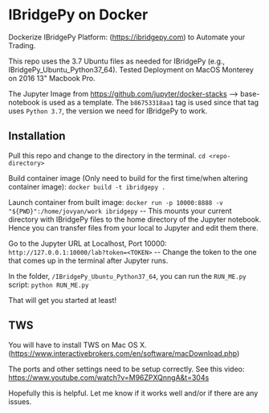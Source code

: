 # IBridgePy on Docker 

Dockerize IBridgePy Platform: (https://ibridgepy.com) to Automate your Trading.

This repo uses the 3.7 Ubuntu files as needed for IBridgePy (e.g., IBridgePy_Ubuntu_Python37_64). Tested Deployment on MacOS Monterey on 2016 13" Macbook Pro.

The Jupyter Image from https://github.com/jupyter/docker-stacks --> base-notebook is used as a template. The `b86753318aa1` tag is used since that tag uses `Python 3.7`, the version we need for IBridgePy to work.

## Installation

 Pull this repo and change to the directory in the terminal.
 ```cd <repo-directory>```

 Build container image (Only need to build for the first time/when altering container image):
 ```docker build -t ibridgepy .```

 Launch container from built image:
 ```docker run -p 10000:8888 -v "${PWD}":/home/jovyan/work ibridgepy```
-- This mounts your current directory with IBridgePy files to the home directory of the Jupyter notebook. Hence you can transfer files from your local to Jupyter and edit them there.

Go to the Jupyter URL at Localhost, Port 10000:
```http://127.0.0.1:10000/lab?token=<TOKEN>```
-- Change the token to the one that comes up in the terminal after Jupyter runs.

In the folder, `/IBridgePy_Ubuntu_Python37_64`, you can run the `RUN_ME.py` script:
`python RUN_ME.py`

That will get you started at least!

## TWS
You will have to install TWS on Mac OS X. (https://www.interactivebrokers.com/en/software/macDownload.php)

The ports and other settings need to be setup correctly. See this video: https://www.youtube.com/watch?v=M96ZPXQnngA&t=304s

Hopefully this is helpful. Let me know if it works well and/or if there are any issues.
